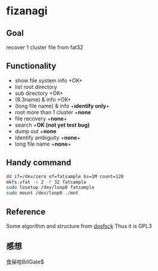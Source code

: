 # fizanagi

## Goal
recover 1 cluster file from fat32

## Functionality
* show file system info +OK+
* list root directory 
 * sub directory +OK+
 * (8.3name) & info +OK+
 * (long file name) & info +<b>identify only</b>+
 * root more than 1 cluster +<b>none</b>
* file recovery +<b>none</b>+
 * search +<b>OK (not yet test bug)</b>
 * dump out +<b>none</b>
 * identify ambiguity +<b>none</b>+
 * long file name +<b>none</b>+

## Handy command
```sh
dd if=/dev/zero of=fatsample bs=1M count=128
mkfs.vfat -s 2 -F 32 fatsample
sudo losetup /dev/loop0 fatsample
sudo mount /dev/loop0 ./mnt
```
## Reference
Some algorithm and structure from
[dosfsck](http://daniel-baumann.ch/software/dosfstools/) 
Thus it is GPL3

## 感想
食屎啦BillGate$
